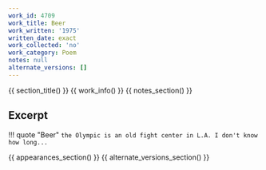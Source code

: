 ```yaml
---
work_id: 4709
work_title: Beer
work_written: '1975'
written_date: exact
work_collected: 'no'
work_category: Poem
notes: null
alternate_versions: []
---
```


{{ section_title() }}
{{ work_info() }}
{{ notes_section() }}
## Excerpt
!!! quote "Beer"
    ```
    the Olympic is an old
    fight center in
    L.A.
    I don't know how long...
    ```

{{ appearances_section() }}
{{ alternate_versions_section() }}